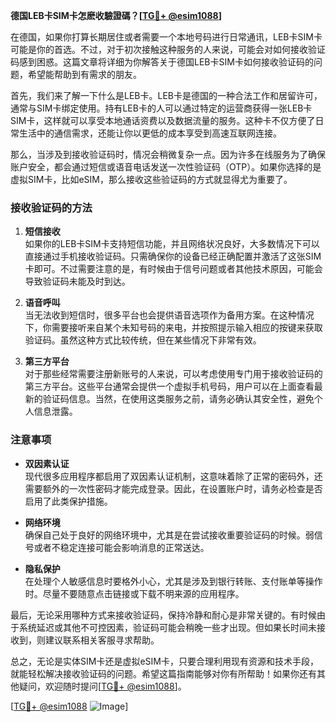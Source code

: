 **德国LEB卡SIM卡怎麽收驗證碼？[[TG💪+ @esim1088](https://t.me/s/esim1088)]**

在德国，如果你打算长期居住或者需要一个本地号码进行日常通讯，LEB卡SIM卡可能是你的首选。不过，对于初次接触这种服务的人来说，可能会对如何接收验证码感到困惑。这篇文章将详细为你解答关于德国LEB卡SIM卡如何接收验证码的问题，希望能帮助到有需求的朋友。

首先，我们来了解一下什么是LEB卡。LEB卡是德国的一种合法工作和居留许可，通常与SIM卡绑定使用。持有LEB卡的人可以通过特定的运营商获得一张LEB卡SIM卡，这样就可以享受本地通话资费以及数据流量的服务。这种卡不仅方便了日常生活中的通信需求，还能让你以更低的成本享受到高速互联网连接。

那么，当涉及到接收验证码时，情况会稍微复杂一点。因为许多在线服务为了确保账户安全，都会通过短信或语音电话发送一次性验证码（OTP）。如果你选择的是虚拟SIM卡，比如eSIM，那么接收这些验证码的方式就显得尤为重要了。

### 接收验证码的方法

1. **短信接收**  
   如果你的LEB卡SIM卡支持短信功能，并且网络状况良好，大多数情况下可以直接通过手机接收验证码。只需确保你的设备已经正确配置并激活了这张SIM卡即可。不过需要注意的是，有时候由于信号问题或者其他技术原因，可能会导致验证码未能及时到达。

2. **语音呼叫**  
   当无法收到短信时，很多平台也会提供语音选项作为备用方案。在这种情况下，你需要接听来自某个未知号码的来电，并按照提示输入相应的按键来获取验证码。虽然这种方式比较传统，但在某些情况下非常有效。

3. **第三方平台**  
   对于那些经常需要注册新账号的人来说，可以考虑使用专门用于接收验证码的第三方平台。这些平台通常会提供一个虚拟手机号码，用户可以在上面查看最新的验证码信息。当然，在使用这类服务之前，请务必确认其安全性，避免个人信息泄露。

### 注意事项

- **双因素认证**  
  现代很多应用程序都启用了双因素认证机制，这意味着除了正常的密码外，还需要额外的一次性密码才能完成登录。因此，在设置账户时，请务必检查是否启用了此类保护措施。

- **网络环境**  
  确保自己处于良好的网络环境中，尤其是在尝试接收重要验证码的时候。弱信号或者不稳定连接可能会影响消息的正常送达。

- **隐私保护**  
  在处理个人敏感信息时要格外小心，尤其是涉及到银行转账、支付账单等操作时。尽量不要随意点击链接或下载不明来源的应用程序。

最后，无论采用哪种方式来接收验证码，保持冷静和耐心是非常关键的。有时候由于系统延迟或其他不可控因素，验证码可能会稍晚一些才出现。但如果长时间未接收到，则建议联系相关客服寻求帮助。

总之，无论是实体SIM卡还是虚拟eSIM卡，只要合理利用现有资源和技术手段，就能轻松解决接收验证码的问题。希望这篇指南能够对你有所帮助！如果你还有其他疑问，欢迎随时提问[[TG💪+ @esim1088](https://t.me/s/esim1088)]。

[[TG💪+ @esim1088](https://t.me/s/esim1088) ![Image](https://i.postimg.cc/4NQfJmqS/Snipaste-2025-05-13-00-14-12.png)]